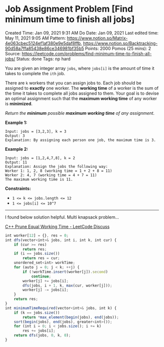 # Job Assignment Problem [Find minimum time to finish all jobs]

Created Time: Jan 09, 2021 9:31 AM
Do Date: Jan 09, 2021
Last edited time: May 11, 2021 9:05 AM
Pattern: https://www.notion.so/Matrix-4e063cbec5124ef1af380e9e5daf8ffb, https://www.notion.so/Backtracking-90d58a7ffa85438e86ce346981bf35b5
Points: 2000
Pomos (25 mins): 2
Source: https://leetcode.com/problems/find-minimum-time-to-finish-all-jobs/
Status: done
Tags: np hard

You are given an integer array `jobs`, where `jobs[i]` is the amount of time it takes to complete the `ith` job.

There are `k` workers that you can assign jobs to. Each job should be assigned to **exactly** one worker. The **working time** of a worker is the sum of the time it takes to complete all jobs assigned to them. Your goal is to devise an optimal assignment such that the **maximum working time** of any worker is **minimized**.

*Return the **minimum** possible **maximum working time** of any assignment.*

**Example 1:**

```
Input: jobs = [3,2,3], k = 3
Output: 3
Explanation: By assigning each person one job, the maximum time is 3.
```

**Example 2:**

```
Input: jobs = [1,2,4,7,8], k = 2
Output: 11
Explanation: Assign the jobs the following way:
Worker 1: 1, 2, 8 (working time = 1 + 2 + 8 = 11)
Worker 2: 4, 7 (working time = 4 + 7 = 11)
The maximum working time is 11.
```

**Constraints:**

- `1 <= k <= jobs.length <= 12`
- `1 <= jobs[i] <= 10^7`

---

I found below solution helpful.  Multi knapsack problem...

[C++ Prune Equal Working Time - LeetCode Discuss](https://leetcode.com/problems/find-minimum-time-to-finish-all-jobs/discuss/1009768/C%2B%2B-Prune-Equal-Working-Time)

```jsx
int worker[12] = {}, res = 0;
int dfs(vector<int>& jobs, int i, int k, int cur) {
    if (cur >= res)
        return res;
    if (i == jobs.size())
        return res = cur;
    unordered_set<int> workTime;
    for (auto j = 0; j < k; ++j) {
        if (!workTime.insert(worker[j]).second)
            continue;
        worker[j] += jobs[i];
        dfs(jobs, i + 1, k, max(cur, worker[j]));
        worker[j] -= jobs[i];
    }
    return res;
}
int minimumTimeRequired(vector<int>& jobs, int k) {
    if (k == jobs.size())
        return *max_element(begin(jobs), end(jobs));
    sort(begin(jobs), end(jobs), greater<int>());
    for (int i = 0; i < jobs.size(); i += k)
        res += jobs[i];
    return dfs(jobs, 0, k, 0);
}
```